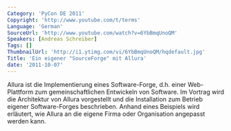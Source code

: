 ```yaml
---
Category: 'PyCon DE 2011'
Copyright: 'http://www.youtube.com/t/terms'
Language: 'German'
SourceUrl: 'http://www.youtube.com/watch?v=6YbBmqUnoQM'
Speakers: [Andreas Schreiber]
Tags: []
ThumbnailUrl: 'http://i1.ytimg.com/vi/6YbBmqUnoQM/hqdefault.jpg'
Title: 'Ein eigener "SourceForge" mit Allura'
date: '2011-10-07'
---
```

Allura ist die Implementierung eines Software-Forge, d.h. einer Web-Plattform zum gemeinschaftlichen Entwickeln von Software. Im Vortrag wird die Architektur von Allura vorgestellt und die Installation zum Betrieb eigener Software-Forges beschrieben. Anhand eines Beispiels wird erläutert, wie Allura an die eigene Firma oder Organisation angepasst werden kann.
